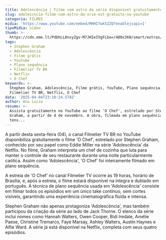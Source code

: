 ```yaml
---
title: Adolescência | Filme com astro da série disponível gratuitamente no YouTube
slug: adolescncia-filme-com-astro-da-srie-est-gratuito-no-youtube
categoria: FILMES
midia: 'https://www.youtube.com/embed/MHHIfwk5ZZQ?enablejsapi=1'
tipoMidia: video
thumb: >-
  https://cdn.ome.lt/PdbhLL8nsyZgv-M7JHIeIVgFLbo=/480x360/smart/extras/conteudos/Design_sem_nome_-_2025-04-04T193513.235.png
tags:
  - Stephen Graham
  - Adolescência
  - Filme grátis
  - YouTube
  - Plano sequência
  - Filmelier TV BR
  - Netflix
  - O Chef
keywords: >-
  Stephen Graham, Adolescência, Filme grátis, YouTube, Plano sequência,
  Filmelier TV BR, Netflix, O Chef
data: '2025-04-04T23:10:24.578Z'
author: Ana Luiza
resumo: >-
  Assista gratuitamente no YouTube ao filme 'O Chef', estrelado por Stephen
  Graham, a partir de 4 de novembro. A obra, filmada em plano sequência, promete
  tens...
---
```


A partir desta sexta-feira (04), o canal Filmelier TV BR no YouTube disponibiliza gratuitamente o filme 'O Chef', estrelado por Stephen Graham, conhecido por seu papel como Eddie Miller na série 'Adolescência' da Netflix. No filme, Graham interpreta um chef de cozinha que luta para manter o controle de seu restaurante durante uma noite particularmente caótica. Assim como 'Adolescência', 'O Chef' foi inteiramente filmado em plano sequência.

A estreia de 'O Chef' no canal Filmelier TV ocorre às 19 horas, horário de Brasília, e, após a estreia, o filme estará disponível na íntegra e dublado em português. A técnica de plano sequência usada em 'Adolescência' consiste em filmar todos os episódios em um único take contínuo, sem cortes visíveis, garantindo uma experiência cinematográfica fluída e intensa.

Stephen Graham não apenas protagoniza 'Adolescência', mas também participou da criação da série ao lado de Jack Thorne. O elenco da série inclui nomes como Hannah Walters, Owen Cooper, Bidi Iredale, Amélie Paese, Christine Tremarco, Faye Marsay, Ashley Walters, Austin Haynes e Alfie Ward. A série já está disponível na Netflix, completa com seus quatro episódios.
